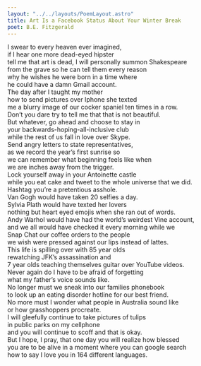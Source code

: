 ```yaml
---
layout: "../../layouts/PoemLayout.astro"
title: Art Is a Facebook Status About Your Winter Break
poet: B.E. Fitzgerald
---
```


I swear to every heaven ever imagined,  
if I hear one more dead-eyed hipster  
tell me that art is dead, I will personally summon Shakespeare  
from the grave so he can tell them every reason  
why he wishes he were born in a time where  
he could have a damn Gmail account.  
The day after I taught my mother  
how to send pictures over Iphone she texted  
me a blurry image of our cocker spaniel ten times in a row.  
Don’t you dare try to tell me that that is not beautiful.  
But whatever, go ahead and choose to stay in  
your backwards-hoping-all-inclusive club  
while the rest of us fall in love over Skype.  
Send angry letters to state representatives,  
as we record the year’s first sunrise so  
we can remember what beginning feels like when  
we are inches away from the trigger.  
Lock yourself away in your Antoinette castle  
while you eat cake and tweet to the whole universe that we did.  
Hashtag you’re a pretentious asshole.  
Van Gogh would have taken 20 selfies a day.  
Sylvia Plath would have texted her lovers  
nothing but heart eyed emojis when she ran out of words.  
Andy Warhol would have had the world’s weirdest Vine account,  
and we all would have checked it every morning while we  
Snap Chat our coffee orders to the people  
we wish were pressed against our lips instead of lattes.  
This life is spilling over with 85 year olds  
rewatching JFK’s assassination and  
7 year olds teaching themselves guitar over YouTube videos.  
Never again do I have to be afraid of forgetting  
what my father’s voice sounds like.  
No longer must we sneak into our families phonebook  
to look up an eating disorder hotline for our best friend.  
No more must I wonder what people in Australia sound like  
or how grasshoppers procreate.  
I will gleefully continue to take pictures of tulips  
in public parks on my cellphone  
and you will continue to scoff and that is okay.  
But I hope, I pray, that one day you will realize how blessed  
you are to be alive in a moment where you can google search  
how to say I love you in 164 different languages.
